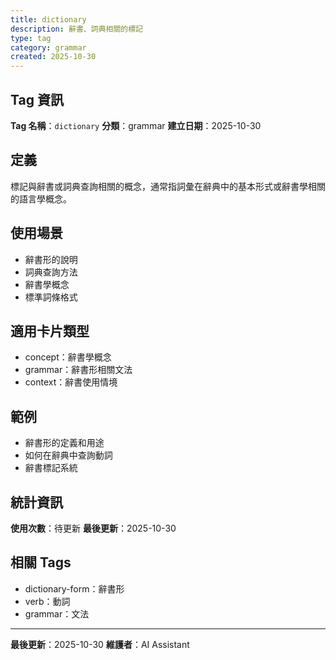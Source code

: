 ```yaml
---
title: dictionary
description: 辭書、詞典相關的標記
type: tag
category: grammar
created: 2025-10-30
---
```


## Tag 資訊

**Tag 名稱**：`dictionary`
**分類**：grammar
**建立日期**：2025-10-30

## 定義

標記與辭書或詞典查詢相關的概念，通常指詞彙在辭典中的基本形式或辭書學相關的語言學概念。

## 使用場景

- 辭書形的說明
- 詞典查詢方法
- 辭書學概念
- 標準詞條格式

## 適用卡片類型

- concept：辭書學概念
- grammar：辭書形相關文法
- context：辭書使用情境

## 範例

- 辭書形的定義和用途
- 如何在辭典中查詢動詞
- 辭書標記系統

## 統計資訊

**使用次數**：待更新
**最後更新**：2025-10-30

## 相關 Tags

- dictionary-form：辭書形
- verb：動詞
- grammar：文法

---

**最後更新**：2025-10-30
**維護者**：AI Assistant

